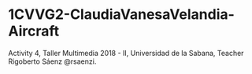 # 1CVVG2-ClaudiaVanesaVelandia-Aircraft
Activity 4, Taller Multimedia 2018 - II, Universidad de la Sabana, Teacher Rigoberto Sáenz @rsaenzi.
